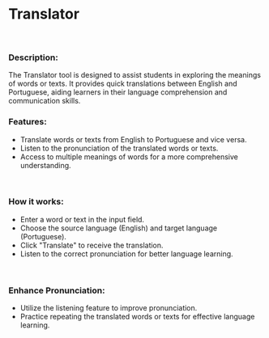 <h1>Translator</h1>
<br>
<h3>Description:</h3>
<p>The Translator tool is designed to assist students in exploring the meanings of words or texts. It provides quick translations between English and Portuguese, aiding learners in their language comprehension and communication skills.</p>
<h3>Features:</h3>
<ul>
  <li>Translate words or texts from English to Portuguese and vice versa.</li>
  <li>Listen to the pronunciation of the translated words or texts.</li>
  <li>Access to multiple meanings of words for a more comprehensive understanding.</li>
</ul>
<br>
<h3>How it works:</h3>
<ul>
  <li>Enter a word or text in the input field.</li>
  <li>Choose the source language (English) and target language (Portuguese).</li>
  <li>Click "Translate" to receive the translation.</li>
  <li>Listen to the correct pronunciation for better language learning.</li>
</ul>
<br>
<h3>Enhance Pronunciation:</h3>
<ul>
  <li>Utilize the listening feature to improve pronunciation.</li>
  <li>Practice repeating the translated words or texts for effective language learning.</li>
</ul>

<!-- Add images or gifs to showcase the Translator tool -->
